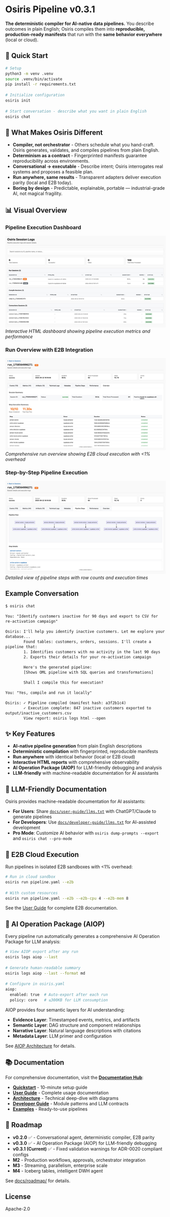 # Osiris Pipeline v0.3.1

**The deterministic compiler for AI-native data pipelines.**
You describe outcomes in plain English; Osiris compiles them into **reproducible, production-ready manifests** that run with the **same behavior everywhere** (local or cloud).

## 🚀 Quick Start

```bash
# Setup
python3 -m venv .venv
source .venv/bin/activate
pip install -r requirements.txt

# Initialize configuration
osiris init

# Start conversation - describe what you want in plain English
osiris chat
```

## 🎯 What Makes Osiris Different

- **Compiler, not orchestrator** - Others schedule what you hand-craft. Osiris generates, validates, and compiles pipelines from plain English.
- **Determinism as a contract** - Fingerprinted manifests guarantee reproducibility across environments.
- **Conversational → executable** - Describe intent; Osiris interrogates real systems and proposes a feasible plan.
- **Run anywhere, same results** - Transparent adapters deliver execution parity (local and E2B today).
- **Boring by design** - Predictable, explainable, portable — industrial-grade AI, not magical fragility.

## 📊 Visual Overview

### Pipeline Execution Dashboard
![Osiris Dashboard](docs/img/logs-dashb.jpg)
*Interactive HTML dashboard showing pipeline execution metrics and performance*

### Run Overview with E2B Integration
![Run Overview](docs/img/run-overview.jpg)
*Comprehensive run overview showing E2B cloud execution with <1% overhead*

### Step-by-Step Pipeline Execution
![Pipeline Steps](docs/img/run-pipeline-steps.jpg)
*Detailed view of pipeline steps with row counts and execution times*

## Example Conversation

```
$ osiris chat

You: "Identify customers inactive for 90 days and export to CSV for re-activation campaign"

Osiris: I'll help you identify inactive customers. Let me explore your database...
        Found tables: customers, orders, sessions. I'll create a pipeline that:
        1. Identifies customers with no activity in the last 90 days
        2. Exports their details for your re-activation campaign

        Here's the generated pipeline:
        [Shows OML pipeline with SQL queries and transformations]

        Shall I compile this for execution?

You: "Yes, compile and run it locally"

Osiris: ✓ Pipeline compiled (manifest hash: a3f2b1c4)
        ✓ Execution complete: 847 inactive customers exported to output/inactive_customers.csv
        View report: osiris logs html --open
```

## ✨ Key Features

- **AI-native pipeline generation** from plain English descriptions
- **Deterministic compilation** with fingerprinted, reproducible manifests
- **Run anywhere** with identical behavior (local or E2B cloud)
- **Interactive HTML reports** with comprehensive observability
- **AI Operation Package (AIOP)** for LLM-friendly debugging and analysis
- **LLM-friendly** with machine-readable documentation for AI assistants

## 🤖 LLM-Friendly Documentation

Osiris provides machine-readable documentation for AI assistants:

- **For Users**: Share [`docs/user-guide/llms.txt`](docs/user-guide/llms.txt) with ChatGPT/Claude to generate pipelines
- **For Developers**: Use [`docs/developer-guide/llms.txt`](docs/developer-guide/llms.txt) for AI-assisted development
- **Pro Mode**: Customize AI behavior with `osiris dump-prompts --export` and `osiris chat --pro-mode`

## 🚀 E2B Cloud Execution

Run pipelines in isolated E2B sandboxes with <1% overhead:

```bash
# Run in cloud sandbox
osiris run pipeline.yaml --e2b

# With custom resources
osiris run pipeline.yaml --e2b --e2b-cpu 4 --e2b-mem 8
```

See the [User Guide](docs/user-guide/user-guide.md#2-running-pipelines) for complete E2B documentation.

## 🤖 AI Operation Package (AIOP)

Every pipeline run automatically generates a comprehensive AI Operation Package for LLM analysis:

```bash
# View AIOP export after any run
osiris logs aiop --last

# Generate human-readable summary
osiris logs aiop --last --format md

# Configure in osiris.yaml
aiop:
  enabled: true  # Auto-export after each run
  policy: core   # ≤300KB for LLM consumption
```

AIOP provides four semantic layers for AI understanding:
- **Evidence Layer**: Timestamped events, metrics, and artifacts
- **Semantic Layer**: DAG structure and component relationships
- **Narrative Layer**: Natural language descriptions with citations
- **Metadata Layer**: LLM primer and configuration

See [AIOP Architecture](docs/architecture/aiop.md) for details.

## 📚 Documentation

For comprehensive documentation, visit the **[Documentation Hub](docs/README.md)**:

- **[Quickstart](docs/quickstart.md)** - 10-minute setup guide
- **[User Guide](docs/user-guide/user-guide.md)** - Complete usage documentation
- **[Architecture](docs/architecture.md)** - Technical deep-dive with diagrams
- **[Developer Guide](docs/developer-guide/README.md)** - Module patterns and LLM contracts
- **[Examples](docs/examples/)** - Ready-to-use pipelines

## 🚦 Roadmap

- **v0.2.0** ✅ - Conversational agent, deterministic compiler, E2B parity
- **v0.3.0** ✅ - AI Operation Package (AIOP) for LLM-friendly debugging
- **v0.3.1 (Current)** ✅ - Fixed validation warnings for ADR-0020 compliant configs
- **M2** - Production workflows, approvals, orchestrator integration
- **M3** - Streaming, parallelism, enterprise scale
- **M4** - Iceberg tables, intelligent DWH agent

See [docs/roadmap/](docs/roadmap/) for details.

## License

Apache-2.0
